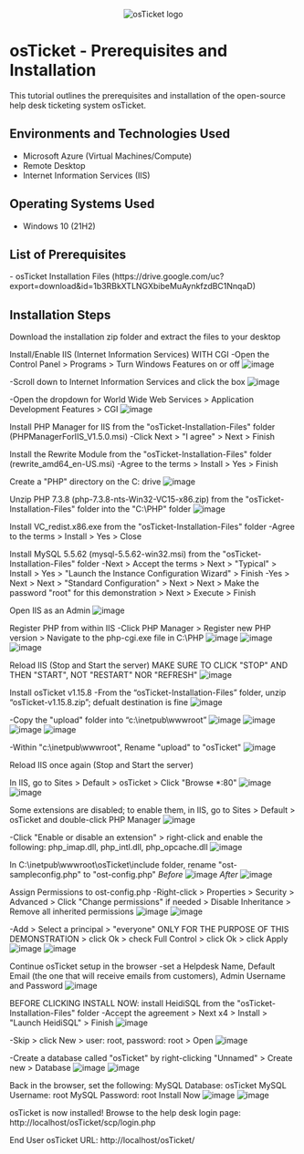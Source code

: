 <p align="center">
<img src="https://i.imgur.com/Clzj7Xs.png" alt="osTicket logo"/>
</p>

<h1>osTicket - Prerequisites and Installation</h1>
This tutorial outlines the prerequisites and installation of the open-source help desk ticketing system osTicket.<br />

<h2>Environments and Technologies Used</h2>

- Microsoft Azure (Virtual Machines/Compute)
- Remote Desktop
- Internet Information Services (IIS)

<h2>Operating Systems Used </h2>

- Windows 10</b> (21H2)

<h2>List of Prerequisites</h2>
- osTicket Installation Files (https://drive.google.com/uc?export=download&id=1b3RBkXTLNGXbibeMuAynkfzdBC1NnqaD)

<h2>Installation Steps</h2>
Download the installation zip folder and extract the files to your desktop

Install/Enable IIS (Internet Information Services) WITH CGI
-Open the Control Panel > Programs > Turn Windows Features on or off
![image](https://github.com/user-attachments/assets/ddb04b99-f4b3-4683-a525-17241cb3f731)

-Scroll down to Internet Information Services and click the box
![image](https://github.com/user-attachments/assets/030f2470-a098-429d-a408-539ddcdec030)

-Open the dropdown for World Wide Web Services > Application Development Features > CGI
![image](https://github.com/user-attachments/assets/3c6b9801-232d-4b96-ba05-ad3a7178fa40)

Install PHP Manager for IIS from the "osTicket-Installation-Files" folder (PHPManagerForIIS_V1.5.0.msi)
-Click Next > "I agree" > Next > Finish

Install the Rewrite Module from the "osTicket-Installation-Files" folder (rewrite_amd64_en-US.msi)
-Agree to the terms > Install > Yes > Finish

Create a "PHP" directory on the C: drive
![image](https://github.com/user-attachments/assets/f46a83ff-0d82-4dad-a32e-30a3c092be86)

Unzip PHP 7.3.8 (php-7.3.8-nts-Win32-VC15-x86.zip) from the "osTicket-Installation-Files" folder into the "C:\PHP" folder
![image](https://github.com/user-attachments/assets/e5deee6e-1995-4e19-9705-e241e51da96c)

Install VC_redist.x86.exe from the "osTicket-Installation-Files" folder
-Agree to the terms > Install > Yes > Close

Install MySQL 5.5.62 (mysql-5.5.62-win32.msi) from the "osTicket-Installation-Files" folder
-Next > Accept the terms > Next > "Typical" > Install > Yes > "Launch the Instance Configuration Wizard" > Finish
-Yes > Next > Next > "Standard Configuration" > Next > Next > Make the password "root" for this demonstration > Next > Execute > Finish

Open IIS as an Admin
![image](https://github.com/user-attachments/assets/2ce3fbda-1d71-4c4f-b182-868f7296bc8f)

Register PHP from within IIS
-Click PHP Manager > Register new PHP version > Navigate to the php-cgi.exe file in C:\PHP
![image](https://github.com/user-attachments/assets/fa8b7ea5-4548-471e-8ef9-d7da472ee6f3)
![image](https://github.com/user-attachments/assets/d0b075b4-d7f5-40b9-b538-01b8d6f46151)
![image](https://github.com/user-attachments/assets/273a34d8-0b2b-417f-9c87-d835069ef6c8)

Reload IIS (Stop and Start the server) MAKE SURE TO CLICK "STOP" AND THEN "START", NOT "RESTART" NOR "REFRESH"
![image](https://github.com/user-attachments/assets/46f0de69-a471-4287-a00d-fa1c39aeb0e2)

Install osTicket v1.15.8
-From the “osTicket-Installation-Files” folder, unzip “osTicket-v1.15.8.zip”; defualt destination is fine
![image](https://github.com/user-attachments/assets/32ad9d77-9cca-4d51-8dfe-ca96a9333409)

-Copy the "upload" folder into “c:\inetpub\wwwroot”
![image](https://github.com/user-attachments/assets/2cb79c51-a11a-4729-8c9a-c204164c1cc8)
![image](https://github.com/user-attachments/assets/f05728ee-c7b7-4cb1-b2aa-d9b6f33543a2)
![image](https://github.com/user-attachments/assets/a2b09b2b-cb1e-4e12-9382-03d0676f59f6)
![image](https://github.com/user-attachments/assets/740f4b23-43f5-4e14-baa5-26025450135f)

-Within "c:\inetpub\wwwroot", Rename "upload" to "osTicket"
![image](https://github.com/user-attachments/assets/7518f8e8-12ac-4246-9bbd-cc6285313735)

Reload IIS once again (Stop and Start the server)

In IIS, go to Sites > Default > osTicket > Click "Browse *:80"
![image](https://github.com/user-attachments/assets/a1f05759-79bd-4a9e-8880-ee0ab66b6cf2)
![image](https://github.com/user-attachments/assets/e3bb8c74-e081-486d-bb19-e6360eee47ea)

Some extensions are disabled; to enable them, in IIS, go to Sites > Default > osTicket and double-click PHP Manager
![image](https://github.com/user-attachments/assets/185090c7-2440-4e9c-93d8-656566e6f012)

-Click "Enable or disable an extension" > right-click and enable the following: php_imap.dll, php_intl.dll, php_opcache.dll
![image](https://github.com/user-attachments/assets/c752d851-b098-47cc-89e2-a69882251c3c)

In C:\inetpub\wwwroot\osTicket\include folder, rename "ost-sampleconfig.php" to "ost-config.php"
*Before*
![image](https://github.com/user-attachments/assets/d521e246-e68c-425c-ae4a-c3e1a69cb699)
*After*
![image](https://github.com/user-attachments/assets/12a9eb90-b9a1-4d4f-88ba-6f8394dc61ce)

Assign Permissions to ost-config.php
-Right-click > Properties > Security > Advanced > Click "Change permissions" if needed > Disable Inheritance > Remove all inherited permissions
![image](https://github.com/user-attachments/assets/ee0e1de3-5f9b-4426-90b3-3d01bd6d590d)
![image](https://github.com/user-attachments/assets/37c6e52b-80c9-44c8-9dd2-0c24637287fc)

-Add > Select a principal > "everyone" ONLY FOR THE PURPOSE OF THIS DEMONSTRATION > click Ok > check Full Control > click Ok > click Apply
![image](https://github.com/user-attachments/assets/3c3741d6-e258-48c1-9915-e44a7e9f9052)
![image](https://github.com/user-attachments/assets/c29e2165-c48e-421b-86a0-31ff72c72010)

Continue osTicket setup in the browser
-set a Helpdesk Name, Default Email (the one that will receive emails from customers), Admin Username and Password
![image](https://github.com/user-attachments/assets/2dab75cd-46bc-4013-97cd-c0328c75bcb6)

BEFORE CLICKING INSTALL NOW: install HeidiSQL from the "osTicket-Installation-Files" folder
-Accept the agreement > Next x4 > Install > "Launch HeidiSQL" > Finish
![image](https://github.com/user-attachments/assets/16206f79-a746-404a-9655-2368d0c19c11)

-Skip > click New > user: root, password: root > Open
![image](https://github.com/user-attachments/assets/df463071-1a0e-4337-ad16-706a487e7c78)

-Create a database called "osTicket" by right-clicking "Unnamed" > Create new > Database
![image](https://github.com/user-attachments/assets/c10dc281-20bb-491c-ba2d-6fcce80c9ccc)
![image](https://github.com/user-attachments/assets/af50c6ff-a48d-4473-9959-27f23af28e04)

Back in the browser, set the following:
MySQL Database: osTicket
MySQL Username: root
MySQL Password: root
Install Now
![image](https://github.com/user-attachments/assets/2325ceaf-5af0-4586-8a94-1c820216e657)
![image](https://github.com/user-attachments/assets/4609402a-4631-425c-a508-29ecc62af447)


osTicket is now installed!
Browse to the help desk login page: http://localhost/osTicket/scp/login.php

End User osTicket URL: http://localhost/osTicket/

































